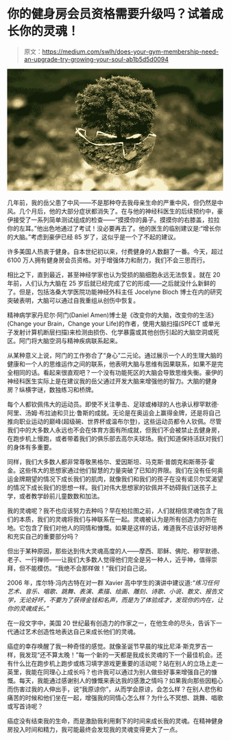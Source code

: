 # 你的健身房会员资格需要升级吗？试着成长你的灵魂！

> 原文：<https://medium.com/swlh/does-your-gym-membership-need-an-upgrade-try-growing-your-soul-ab1b5d5d0094>

![](img/67940f6505b5cd435690cceae8ef9d2d.png)

几年前，我的岳父患了中风——不是那种夺去我母亲生命的严重中风，但仍然是中风。几个月后，他的大部分症状都消失了。在与他的神经科医生的后续预约中，豪伊接受了一系列简单测试组成的检查——“摸摸你的鼻子。摸摸你的右膝盖，拉拉你的左耳。”他出色地通过了考试！没必要再去了。他的医生的临别建议是:“增长你的大脑。”考虑到豪伊已经 85 岁了，这似乎是一个了不起的建议。

许多美国人热衷于健身。自本世纪初以来，付费健身的人数翻了一番。今天，超过 6100 万人拥有健身房会员资格。对于增强体力和耐力，我们不会三思而行。

相比之下，直到最近，甚至神经学家也认为受损的脑细胞永远无法恢复。就在 20 年前，人们认为大脑在 25 岁后就已经完成了它的形成——之后就没什么新鲜的了。但是，包括洛桑大学医院功能神经外科主任 Jocelyne Bloch 博士在内的研究突破表明，大脑可以通过自我重组从创伤中恢复。

精神病学家丹尼尔·阿门(Daniel Amen)博士是《改变你的大脑，改变你的生活》(Change your Brain，Change your Life)的作者，使用大脑扫描(SPECT 或单光子发射计算机断层扫描)来检测由损伤、化学暴露或其他创伤引起的大脑空洞或死区。阿门将大脑空洞与精神疾病联系起来。

从某种意义上说，阿门的工作弥合了“身心”二元论。通过展示一个人的生理大脑的健康和一个人的思维运作之间的联系，他表明大脑与思维有因果联系，如果不是完全相同的话。看起来很直观吧？一个没有功能死区的大脑会导致思维失衡。豪伊的神经科医生实际上是在建议我的岳父通过开发大脑来增强他的智力。大脑的健身房？纵横字谜，数独练习和桥牌。

每个人都钦佩伟大的运动员。即使不关注拳击、足球或棒球的人也承认穆罕默德·阿里、汤姆·布拉迪和贝比·鲁斯的成就。无论是在奥运会上赢得金牌，还是将自己推向职业运动的巅峰(超级碗、世界杯或温布尔登)，这些运动员都令人钦佩。尽管我们中的大多数人永远也不会在体育方面有所成就，但我们不会被禁止去健身房，在跑步机上慢跑，或者带着我们的俱乐部去高尔夫球场。我们知道保持活跃对我们的身体有多重要。

同样，我们大多数人都非常尊敬黑格尔、爱因斯坦、马克斯·普朗克和斯蒂芬·霍金。这些伟大的思想家通过他们智慧的力量突破了已知的界限。我们在没有任何奥运金牌期望的情况下成长我们的肌肉，就像我们和我们的孩子在没有诺贝尔奖渴望的情况下成长我们的思想一样。我们对伟大思想家的钦佩并不妨碍我们送孩子上学，或者教学龄前儿童数数和加法。

我的灵魂呢？我不也应该努力去种吗？早在柏拉图之前，人们就相信灵魂包含了我们的本质，我们的灵魂将我们与神联系在一起。灵魂被认为是所有创造力的所在地。它包含了我们对他人的同情和慷慨。如果是这样的话，难道我不应该好好培养和充实自己的重要部分吗？

但出于某种原因，那些达到伟大灵魂高度的人——摩西、耶稣、佛陀、穆罕默德、老子、一行禅师——让我们大多数人觉得他们完全是另一种人，近乎神，值得崇拜，但不能模仿。“我绝不会那样做！”我们对自己说。

2006 年，库尔特·冯内古特在对一群 Xavier 高中学生的演讲中建议道:*“练习任何艺术、音乐、唱歌、跳舞、表演、素描、绘画、雕刻、诗歌、小说、散文、报告文学，无论好坏，不要为了获得金钱和名声，而是为了体验成才，发现你的内在，让你的灵魂成长。”*

在一段文字中，美国 20 世纪最有创造力的作家之一，在他生命的尽头，告诉下一代通过艺术创造性地表达自己来成长他们的灵魂。

癌症的幸存唤醒了我一种奇怪的感觉。就像圣诞节早晨的埃比尼泽·斯克罗吉一样，我发现“还不算太晚！”每一个新的一天都是我成长灵魂的下一个最佳机会。还有什么比在跑步机上跑步或练习填字游戏更重要的活动呢？站在别人的立场上走一英里，我能在同理心上成长吗？也许我可以通过为别人做些好事来增强自己的慷慨。每天，我能通过感谢别人的慷慨来表达我的感激之情吗？如果我向那些因粗心而伤害过我的人伸出手，说“我原谅你”，从而学会原谅，会怎么样？在别人悲伤和痛苦的时候和他们坐在一起，增强我的同情心怎么样？为什么不冥想、跳舞、唱歌或写首诗呢？

癌症没有结束我的生命，而是激励我利用剩下的时间来成长我的灵魂。在精神健身房投入时间和精力，我可能最终会发现我的灵魂变得更大了一点。